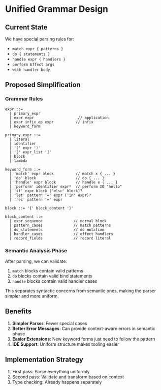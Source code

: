 # Unified Grammar Design

## Current State
We have special parsing rules for:
- `match expr { patterns }`
- `do { statements }`
- `handle expr { handlers }`
- `perform Effect args`
- `with handler body`

## Proposed Simplification

### Grammar Rules

```
expr ::= 
  | primary_expr
  | expr expr                    // application
  | expr infix_op expr          // infix
  | keyword_form

primary_expr ::=
  | literal
  | identifier  
  | '(' expr ')'
  | '[' expr_list ']'
  | block
  | lambda

keyword_form ::=
  | 'match' expr block          // match x { ... }
  | 'do' block                  // do { ... }
  | 'handle' expr block         // handle e { ... }
  | 'perform' identifier expr*  // perform IO "hello"
  | 'if' expr block ('else' block)?
  | 'let' pattern '=' expr ('in' expr)?
  | 'rec' pattern '=' expr

block ::= '{' block_content '}'

block_content ::=
  | expr_sequence              // normal block
  | pattern_cases              // match patterns
  | do_statements              // do notation
  | handler_cases              // effect handlers
  | record_fields              // record literal
```

### Semantic Analysis Phase

After parsing, we can validate:
1. `match` blocks contain valid patterns
2. `do` blocks contain valid bind statements
3. `handle` blocks contain valid handler cases

This separates syntactic concerns from semantic ones, making the parser simpler and more uniform.

## Benefits

1. **Simpler Parser**: Fewer special cases
2. **Better Error Messages**: Can provide context-aware errors in semantic phase
3. **Easier Extensions**: New keyword forms just need to follow the pattern
4. **IDE Support**: Uniform structure makes tooling easier

## Implementation Strategy

1. First pass: Parse everything uniformly
2. Second pass: Validate and transform based on context
3. Type checking: Already happens separately